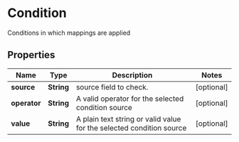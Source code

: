 

# Condition

Conditions in which mappings are applied

## Properties

| Name | Type | Description | Notes |
|------------ | ------------- | ------------- | -------------|
|**source** | **String** | source field to check. |  [optional] |
|**operator** | **String** | A valid operator for the selected condition source |  [optional] |
|**value** | **String** | A plain text string or valid value for the selected  condition source |  [optional] |



